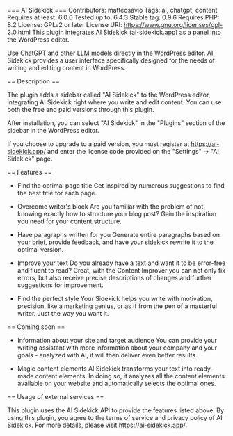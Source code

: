 === AI Sidekick ===
Contributors: matteosavio
Tags: ai, chatgpt, content
Requires at least: 6.0.0
Tested up to: 6.4.3
Stable tag: 0.9.6
Requires PHP: 8.2
License: GPLv2 or later
License URI: https://www.gnu.org/licenses/gpl-2.0.html
This plugin integrates AI Sidekick (ai-sidekick.app) as a panel into the WordPress editor.

Use ChatGPT and other LLM models directly in the WordPress editor. AI Sidekick provides a user interface specifically designed for the needs of writing and editing content in WordPress.

== Description ==

The plugin adds a sidebar called "AI Sidekick" to the WordPress editor, integrating AI Sidekick right where you write and edit content. You can use both the free and paid versions through this plugin.

After installation, you can select "AI Sidekick" in the "Plugins" section of the sidebar in the WordPress editor.

If you choose to upgrade to a paid version, you must register at https://ai-sidekick.app/ and enter the license code provided on the "Settings" -> "AI Sidekick" page.

== Features ==

-   Find the optimal page title
    Get inspired by numerous suggestions to find the best title for each page.

-   Overcome writer's block
    Are you familiar with the problem of not knowing exactly how to structure your blog post?
    Gain the inspiration you need for your content structure.

-   Have paragraphs written for you
    Generate entire paragraphs based on your brief, provide feedback, and have your sidekick rewrite it to the optimal version.

-   Improve your text
    Do you already have a text and want it to be error-free and fluent to read? Great, with the Content Improver you can not only fix errors, but also receive precise descriptions of changes and further suggestions for improvement.

-   Find the perfect style
    Your Sidekick helps you write with motivation, precision, like a marketing genius, or as if from the pen of a masterful writer. Just the way you want it.

== Coming soon ==

-   Information about your site and target audience
    You can provide your writing assistant with more information about your company and your goals - analyzed with AI, it will then deliver even better results.

-   Magic content elements
    AI Sidekick transforms your text into ready-made content elements. In doing so, it analyzes all the content elements available on your website and automatically selects the optimal ones.

== Usage of external services ==

This plugin uses the AI Sidekick API to provide the features listed above. By using this plugin, you agree to the terms of service and privacy policy of AI Sidekick. For more details, please visit https://ai-sidekick.app/.